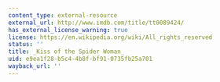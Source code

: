 ```yaml
---
content_type: external-resource
external_url: http://www.imdb.com/title/tt0089424/
has_external_license_warning: true
license: https://en.wikipedia.org/wiki/All_rights_reserved
status: ''
title: _Kiss of the Spider Woman_
uid: e9ea1f28-b5c4-4b8f-bf91-0735fb25a701
wayback_url: ''
---
```


